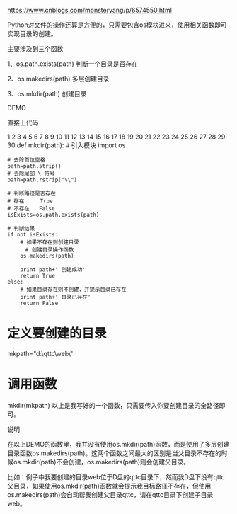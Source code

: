https://www.cnblogs.com/monsteryang/p/6574550.html

Python对文件的操作还算是方便的，只需要包含os模块进来，使用相关函数即可实现目录的创建。

主要涉及到三个函数

1、os.path.exists(path) 判断一个目录是否存在

2、os.makedirs(path) 多层创建目录

3、os.mkdir(path) 创建目录

DEMO

直接上代码

1
2
3
4
5
6
7
8
9
10
11
12
13
14
15
16
17
18
19
20
21
22
23
24
25
26
27
28
29
30
def mkdir(path):
    # 引入模块
    import os
 
    # 去除首位空格
    path=path.strip()
    # 去除尾部 \ 符号
    path=path.rstrip("\\")
 
    # 判断路径是否存在
    # 存在     True
    # 不存在   False
    isExists=os.path.exists(path)
 
    # 判断结果
    if not isExists:
        # 如果不存在则创建目录
        　# 创建目录操作函数
        os.makedirs(path) 
 
        print path+' 创建成功'
        return True
    else:
        # 如果目录存在则不创建，并提示目录已存在
        print path+' 目录已存在'
        return False
 
# 定义要创建的目录
mkpath="d:\\qttc\\web\\"
# 调用函数
mkdir(mkpath)
 以上是我写好的一个函数，只需要传入你要创建目录的全路径即可。

说明

在以上DEMO的函数里，我并没有使用os.mkdir(path)函数，而是使用了多层创建目录函数os.makedirs(path)。这两个函数之间最大的区别是当父目录不存在的时候os.mkdir(path)不会创建，os.makedirs(path)则会创建父目录。

比如：例子中我要创建的目录web位于D盘的qttc目录下，然而我D盘下没有qttc父目录，如果使用os.mkdir(path)函数就会提示我目标路径不存在，但使用os.makedirs(path)会自动帮我创建父目录qttc，请在qttc目录下创建子目录web。